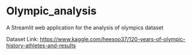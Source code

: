 # Olympic_analysis

A Streamlit web application for the analysis of olympics dataset

Dataset Link: https://www.kaggle.com/heesoo37/120-years-of-olympic-history-athletes-and-results
